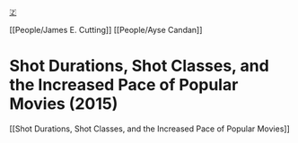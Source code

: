 [🇿](zotero://select/library/items/PTA2B35W)

[[People/James E. Cutting]] [[People/Ayse Candan]] 
# Shot Durations, Shot Classes, and the Increased Pace of Popular Movies (2015)

[[Shot Durations, Shot Classes, and the Increased Pace of Popular Movies]]